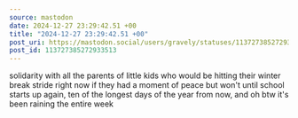 ```yaml
---
source: mastodon
date: 2024-12-27 23:29:42.51 +00
title: "2024-12-27 23:29:42.51 +00"
post_uri: https://mastodon.social/users/gravely/statuses/113727385272933513
post_id: 113727385272933513
---
```

solidarity with all the parents of little kids who would be hitting their winter break stride right now if they had a moment of peace but won't until school starts up again, ten of the longest days of the year from now, and oh btw it's been raining the entire week


